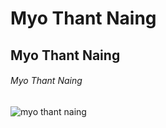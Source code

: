 # Myo Thant Naing
## Myo Thant Naing
###### Myo Thant Naing

![myo thant naing](https://avatars.githubusercontent.com/u/147132621?v=4)
